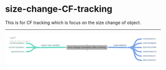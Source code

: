 # size-change-CF-tracking
This is for CF tracking which is focus on the size change of object.

--------
![size-change-correlation-filter-tracking](./imgs/size-change-correlation-filter-tracking.PNG)
